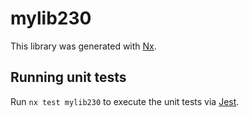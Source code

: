 # mylib230

This library was generated with [Nx](https://nx.dev).

## Running unit tests

Run `nx test mylib230` to execute the unit tests via [Jest](https://jestjs.io).
